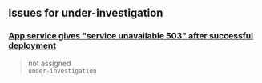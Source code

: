 ## Issues for under-investigation
  
###  [App service gives "service unavailable 503" after successful deployment](https://github.com/Azure/webapps-deploy/issues/109)  
> not assigned  
  `under-investigation`